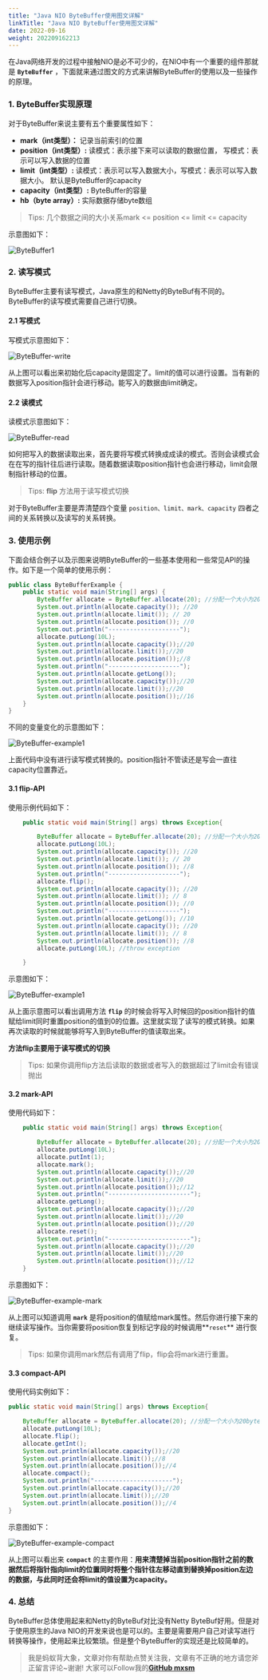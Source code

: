 ```yaml
---
title: "Java NIO ByteBuffer使用图文详解"
linkTitle: "Java NIO ByteBuffer使用图文详解"
date: 2022-09-16
weight: 202209162213
---
```


在Java网络开发的过程中接触NIO是必不可少的，在NIO中有一个重要的组件那就是 **`ByteBuffer`** ，下面就来通过图文的方式来讲解ByteBuffer的使用以及一些操作的原理。

### 1. ByteBuffer实现原理

对于ByteBuffer来说主要有五个重要属性如下：

- **mark（int类型）：** 记录当前索引的位置
- **position（int类型）:** 读模式：表示接下来可以读取的数据位置， 写模式：表示可以写入数据的位置
- **limit（int类型）:** 读模式：表示可以写入数据大小，写模式：表示可以写入数据大小。 默认是ByteBuffer的capacity
- **capacity（int类型）:** ByteBuffer的容量
- **hb（byte array）:** 实际数据存储byte数组

> Tips: 几个数据之间的大小关系mark &lt;= position &lt;= limit &lt;= capacity

示意图如下：

![ByteBuffer1](https://raw.githubusercontent.com/mxsm/picture/main/java/nio/ByteBuffer1.png)

### 2. 读写模式

ByteBuffer主要有读写模式，Java原生的和Netty的ByteBuf有不同的。ByteBuffer的读写模式需要自己进行切换。

#### 2.1 写模式

写模式示意图如下：

![ByteBuffer-write](https://raw.githubusercontent.com/mxsm/picture/main/java/nio/ByteBuffer-write.png)

从上图可以看出来初始化后capacity是固定了。limit的值可以进行设置。当有新的数据写入position指针会进行移动。能写入的数据由limit确定。

#### 2.2 读模式

读模式示意图如下：

![ByteBuffer-read](https://raw.githubusercontent.com/mxsm/picture/main/java/nio/ByteBuffer-read.png)

如何把写入的数据读取出来，首先要将写模式转换成成读的模式。否则会读模式会在在写的指针往后进行读取。随着数据读取position指针也会进行移动，limit会限制指针移动的位置。

> Tips: **flip** 方法用于读写模式切换

对于ByteBuffer主要是弄清楚四个变量 `position、limit、mark、capacity` 四者之间的关系转换以及读写的关系转换。

### 3. 使用示例

下面会结合例子以及示图来说明ByteBuffer的一些基本使用和一些常见API的操作。如下是一个简单的使用示例：

```java
public class ByteBufferExample {
    public static void main(String[] args) {
        ByteBuffer allocate = ByteBuffer.allocate(20); //分配一个大小为20bytes的ByteBuffer
        System.out.println(allocate.capacity()); //20
        System.out.println(allocate.limit()); // 20
        System.out.println(allocate.position()); //0
        System.out.println("--------------------");
        allocate.putLong(10L); 
        System.out.println(allocate.capacity());//20
        System.out.println(allocate.limit());//20
        System.out.println(allocate.position());//8
        System.out.println("--------------------");
        System.out.println(allocate.getLong());
        System.out.println(allocate.capacity());//20
        System.out.println(allocate.limit());//20
        System.out.println(allocate.position());//16
    }
}
```

不同的变量变化的示意图如下：

![ByteBuffer-example1](https://raw.githubusercontent.com/mxsm/picture/main/java/nio/ByteBuffer-example1.png)

上面代码中没有进行读写模式转换的。position指针不管读还是写会一直往capacity位置靠近。

#### 3.1 flip-API

使用示例代码如下：

```java
    public static void main(String[] args) throws Exception{

        ByteBuffer allocate = ByteBuffer.allocate(20); //分配一个大小为20bytes的ByteBuffer
        allocate.putLong(10L);
        System.out.println(allocate.capacity()); //20
        System.out.println(allocate.limit()); // 20
        System.out.println(allocate.position()); //8
        System.out.println("--------------------");
        allocate.flip();
        System.out.println(allocate.capacity()); //20
        System.out.println(allocate.limit()); // 8
        System.out.println(allocate.position()); //0
        System.out.println("--------------------");
        System.out.println(allocate.getLong()); //10
        System.out.println(allocate.capacity()); //20
        System.out.println(allocate.limit()); // 8
        System.out.println(allocate.position()); //8
        allocate.putLong(10L); //throw exception

    }
```

示意图如下：

![ByteBuffer-example1](https://raw.githubusercontent.com/mxsm/picture/main/java/nio/ByteBuffer-example2.png)

从上面示意图可以看出调用方法 **`flip`** 的时候会将写入时候回的position指针的值赋给limit同时重置position的值到0的位置。这里就实现了读写的模式转换。如果再次读取的时候就能够将写入到ByteBuffer的值读取出来。

**方法flip主要用于读写模式的切换** 

> Tips: 如果你调用flip方法后读取的数据或者写入的数据超过了limit会有错误抛出

#### 3.2 mark-API

使用代码如下：

```java
    public static void main(String[] args) throws Exception{

        ByteBuffer allocate = ByteBuffer.allocate(20); //分配一个大小为20bytes的ByteBuffer
        allocate.putLong(10L);
        allocate.putInt(1);
        allocate.mark();
        System.out.println(allocate.capacity());//20
        System.out.println(allocate.limit());//20
        System.out.println(allocate.position());//12
        System.out.println("-----------------------");
        allocate.getLong();
        System.out.println(allocate.capacity());//20
        System.out.println(allocate.limit());//20
        System.out.println(allocate.position());//20
        allocate.reset();
        System.out.println("-----------------------");
        System.out.println(allocate.capacity());//20
        System.out.println(allocate.limit());//20
        System.out.println(allocate.position());//12
    }
```

示意图如下：

![ByteBuffer-example-mark](https://raw.githubusercontent.com/mxsm/picture/main/java/nio/ByteBuffer-example-mark.png)

从上图可以知道调用 **`mark`** 是将position的值赋给mark属性。然后你进行接下来的继续读写操作。当你需要将position恢复到标记字段的时候调用**`reset`** 进行恢复。

> Tips: 如果你调用mark然后有调用了flip，flip会将mark进行重置。

#### 3.3 compact-API

使用代码实例如下：

```java
public static void main(String[] args) throws Exception{

    ByteBuffer allocate = ByteBuffer.allocate(20); //分配一个大小为20bytes的ByteBuffer
    allocate.putLong(10L);
    allocate.flip();
    allocate.getInt();
    System.out.println(allocate.capacity());//20
    System.out.println(allocate.limit());//8
    System.out.println(allocate.position());//4
    allocate.compact();
    System.out.println("----------------------");
    System.out.println(allocate.capacity());//20
    System.out.println(allocate.limit());//20
    System.out.println(allocate.position());//4
}
```

示意图如下：

![ByteBuffer-example-compact](https://raw.githubusercontent.com/mxsm/picture/main/java/nio/ByteBuffer-example-compact.png)

从上图可以看出来 **`compact`** 的主要作用：**用来清楚掉当前position指针之前的数据然后将指针指向limit的位置同时将整个指针往左移动直到替换掉position左边的数据，与此同时还会将limit的值设置为capacity。**

### 4. 总结

ByteBuffer总体使用起来和Netty的ByteBuf对比没有Netty ByteBuf好用。但是对于使用原生的Java NIO的开发来说也是可以的。主要是需要用户自己对读写进行转换等操作，使用起来比较繁琐。但是整个ByteBuffer的实现还是比较简单的。

> 我是蚂蚁背大象，文章对你有帮助点赞关注我，文章有不正确的地方请您斧正留言评论~谢谢! 大家可以Follow我的[**GitHub mxsm**](https://github.com/mxsm)
